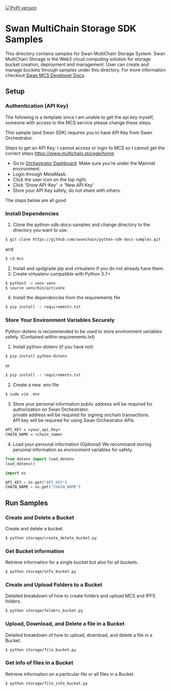 [![PyPI version](https://img.shields.io/pypi/v/python-mcs-sdk)](https://pypi.org/project/python-mcs-sdk/)
# Swan MultiChain Storage SDK Samples

This directory contains samples for Swan MultiChain Storage System. Swan MultiChain Storage is the Web3 cloud computing solution for storage bucket creation, deployment and management. User can create and manage buckets through samples under this directory. For more information checkout [Swan MCS Developer Docs](https://docs.filswan.com/).

## Setup

### Authentication (API Key)

The following is a template since I am unable to get the api key myself, someone with access to the MCS service please change these steps.

This sample (and Swan SDK) requires you to have API Key from Swan Orchestrator.

Steps to get an API Key:
I cannot access or login to MCS so I cannot get the correct steps https://www.multichain.storage/home

- Go to [Orchestrator Dashboard](https://orchestrator.swanchain.io/provider-status). Make sure you're under the Mainnet environment.
- Login through MetaMask.
- Click the user icon on the top right.
- Click 'Show API-Key' -> 'New API Key'
- Store your API Key safely, do not share with others.

The steps below are all good

### Install Dependencies
1. Clone the python-sdk-docs-samples  and change directory to the directory you want to use.
```bash
$ git clone https://github.com/swanchain/python-sdk-docs-samples.git
```
and
```bash
$ cd mcs
```
2. Install and updgrade pip and virtualenv if you do not already have them.
3. Create virtualenv compatible with Python 3.7+
```bash
$ python3 -m venv venv
$ source venv/bin/activate
```
4. Install the dependencies from the requirements file
```bash
$ pip install -r requirements.txt
```

### Store Your Environment Variables Securely 
Python-dotenv is recommended to be used to store environment variables safely. (Contained within requirements.txt)
1. Install python-dotenv (if you have not)
```bash
$ pip install python-dotenv
```
or
```bash
$ pip install -r requirements.txt
```
2. Create a new .env file
```bash
$ sudo vim .env
```
3. Store your personal information
public address will be required for authorization on Swan Orchestrator. \
private address will be required for signing onchain transactions. \
API key will be required for using Swan Orchestrator APIs.
```txt
API_KEY = <your_api_key>
CHAIN_NAME = <chain_name>
```
4. Load your personal information (Optional)
We recommand storing personal information as environment variables for safety.
```python
from dotenv import load_dotenv
load_dotenv()

import os

API_KEY = os.get("API_KEY")
CHAIN_NAME = os.get("CHAIN_NAME")
```

## Run Samples

### Create and Delete a Bucket
Create and delete a bucket.
```bash
$ python storage/create_delete_bucket.py
```

### Get Bucket information
Retrieve information for a single bucket but also for all buckets.
```bash
$ python storage/info_bucket.py
```

### Create and Upload Folders to a Bucket
Detailed breakdown of how to create folders and upload MCS and IPFS folders.
```bash
$ python storage/folders_bucket.py
```

### Upload, Download, and Delete a file in a Bucket
Detailed breakdown of how to upload, download, and delete a file in a Bucket.
```bash
$ python storage/file_bucket.py
```

### Get info of files in a Bucket
Retrieve information on a particular file or all files in a Bucket.
```bash
$ python storage/file_info_bucket.py
```

